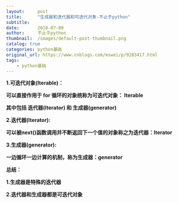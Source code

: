 ```yaml
---
layout:     post
title:      "生成器和迭代器和可迭代对象-不止于python"
subtitle:   
date:       2018-07-09
author:     不止于python
thumbnail:  /images/default-post-thumbnail.png
catalog: true
categories: python基础
original_url: https://www.cnblogs.com/mswei/p/9283417.html
tags:
    - python基础
---
```


**1.可迭代对象(Iterable)：**

**可以直接作用于 for 循环的对象统称为可迭代对象： Iterable**

**其中包括 迭代器(Iterator) 和 生成器(generator)**

**2.迭代器(Iterator):**

**可以被next()函数调用并不断返回下一个值的对象称之为迭代器：Iterator**

**3.生成器(generator):**

**一边循环一边计算的机制，称为生成器：generator**

**总结：**

**1.生成器是特殊的迭代器**

**2.迭代器和生成器都是可迭代对象**